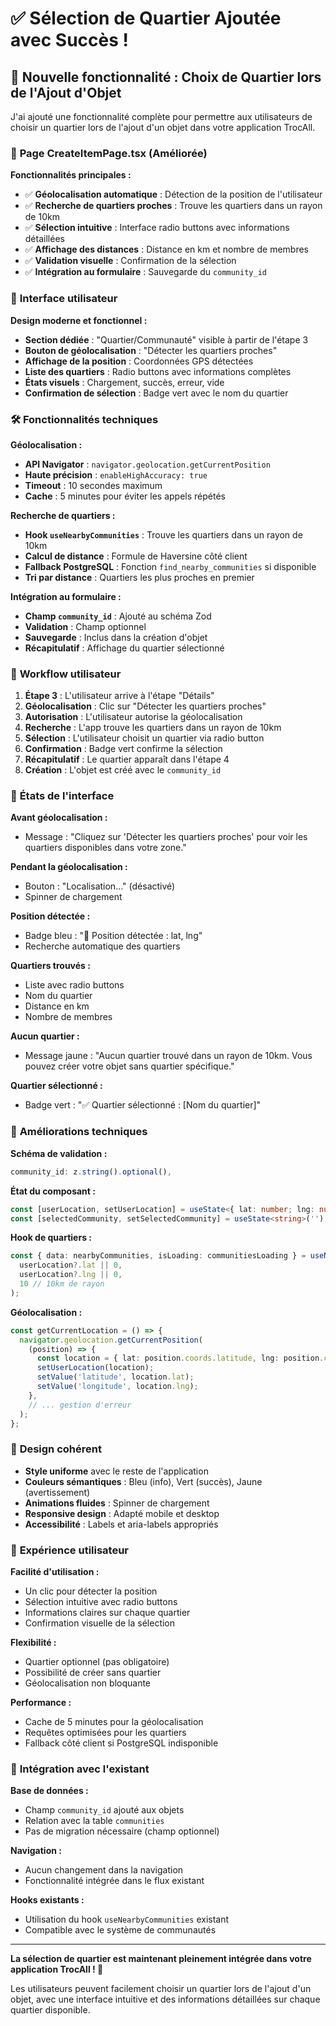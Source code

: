 # ✅ Sélection de Quartier Ajoutée avec Succès !

## 🎯 **Nouvelle fonctionnalité : Choix de Quartier lors de l'Ajout d'Objet**

J'ai ajouté une fonctionnalité complète pour permettre aux utilisateurs de choisir un quartier lors de l'ajout d'un objet dans votre application TrocAll.

### 📱 **Page CreateItemPage.tsx (Améliorée)**

**Fonctionnalités principales :**
- ✅ **Géolocalisation automatique** : Détection de la position de l'utilisateur
- ✅ **Recherche de quartiers proches** : Trouve les quartiers dans un rayon de 10km
- ✅ **Sélection intuitive** : Interface radio buttons avec informations détaillées
- ✅ **Affichage des distances** : Distance en km et nombre de membres
- ✅ **Validation visuelle** : Confirmation de la sélection
- ✅ **Intégration au formulaire** : Sauvegarde du `community_id`

### 🎨 **Interface utilisateur**

**Design moderne et fonctionnel :**
- **Section dédiée** : "Quartier/Communauté" visible à partir de l'étape 3
- **Bouton de géolocalisation** : "Détecter les quartiers proches"
- **Affichage de la position** : Coordonnées GPS détectées
- **Liste des quartiers** : Radio buttons avec informations complètes
- **États visuels** : Chargement, succès, erreur, vide
- **Confirmation de sélection** : Badge vert avec le nom du quartier

### 🛠 **Fonctionnalités techniques**

**Géolocalisation :**
- **API Navigator** : `navigator.geolocation.getCurrentPosition`
- **Haute précision** : `enableHighAccuracy: true`
- **Timeout** : 10 secondes maximum
- **Cache** : 5 minutes pour éviter les appels répétés

**Recherche de quartiers :**
- **Hook `useNearbyCommunities`** : Trouve les quartiers dans un rayon de 10km
- **Calcul de distance** : Formule de Haversine côté client
- **Fallback PostgreSQL** : Fonction `find_nearby_communities` si disponible
- **Tri par distance** : Quartiers les plus proches en premier

**Intégration au formulaire :**
- **Champ `community_id`** : Ajouté au schéma Zod
- **Validation** : Champ optionnel
- **Sauvegarde** : Inclus dans la création d'objet
- **Récapitulatif** : Affichage du quartier sélectionné

### 📍 **Workflow utilisateur**

1. **Étape 3** : L'utilisateur arrive à l'étape "Détails"
2. **Géolocalisation** : Clic sur "Détecter les quartiers proches"
3. **Autorisation** : L'utilisateur autorise la géolocalisation
4. **Recherche** : L'app trouve les quartiers dans un rayon de 10km
5. **Sélection** : L'utilisateur choisit un quartier via radio button
6. **Confirmation** : Badge vert confirme la sélection
7. **Récapitulatif** : Le quartier apparaît dans l'étape 4
8. **Création** : L'objet est créé avec le `community_id`

### 🎯 **États de l'interface**

**Avant géolocalisation :**
- Message : "Cliquez sur 'Détecter les quartiers proches' pour voir les quartiers disponibles dans votre zone."

**Pendant la géolocalisation :**
- Bouton : "Localisation…" (désactivé)
- Spinner de chargement

**Position détectée :**
- Badge bleu : "📍 Position détectée : lat, lng"
- Recherche automatique des quartiers

**Quartiers trouvés :**
- Liste avec radio buttons
- Nom du quartier
- Distance en km
- Nombre de membres

**Aucun quartier :**
- Message jaune : "Aucun quartier trouvé dans un rayon de 10km. Vous pouvez créer votre objet sans quartier spécifique."

**Quartier sélectionné :**
- Badge vert : "✅ Quartier sélectionné : [Nom du quartier]"

### 🔧 **Améliorations techniques**

**Schéma de validation :**
```typescript
community_id: z.string().optional(),
```

**État du composant :**
```typescript
const [userLocation, setUserLocation] = useState<{ lat: number; lng: number } | null>(null);
const [selectedCommunity, setSelectedCommunity] = useState<string>('');
```

**Hook de quartiers :**
```typescript
const { data: nearbyCommunities, isLoading: communitiesLoading } = useNearbyCommunities(
  userLocation?.lat || 0,
  userLocation?.lng || 0,
  10 // 10km de rayon
);
```

**Géolocalisation :**
```typescript
const getCurrentLocation = () => {
  navigator.geolocation.getCurrentPosition(
    (position) => {
      const location = { lat: position.coords.latitude, lng: position.coords.longitude };
      setUserLocation(location);
      setValue('latitude', location.lat);
      setValue('longitude', location.lng);
    },
    // ... gestion d'erreur
  );
};
```

### 🎨 **Design cohérent**

- **Style uniforme** avec le reste de l'application
- **Couleurs sémantiques** : Bleu (info), Vert (succès), Jaune (avertissement)
- **Animations fluides** : Spinner de chargement
- **Responsive design** : Adapté mobile et desktop
- **Accessibilité** : Labels et aria-labels appropriés

### 📱 **Expérience utilisateur**

**Facilité d'utilisation :**
- Un clic pour détecter la position
- Sélection intuitive avec radio buttons
- Informations claires sur chaque quartier
- Confirmation visuelle de la sélection

**Flexibilité :**
- Quartier optionnel (pas obligatoire)
- Possibilité de créer sans quartier
- Géolocalisation non bloquante

**Performance :**
- Cache de 5 minutes pour la géolocalisation
- Requêtes optimisées pour les quartiers
- Fallback côté client si PostgreSQL indisponible

### 🔄 **Intégration avec l'existant**

**Base de données :**
- Champ `community_id` ajouté aux objets
- Relation avec la table `communities`
- Pas de migration nécessaire (champ optionnel)

**Navigation :**
- Aucun changement dans la navigation
- Fonctionnalité intégrée dans le flux existant

**Hooks existants :**
- Utilisation du hook `useNearbyCommunities` existant
- Compatible avec le système de communautés

---

**La sélection de quartier est maintenant pleinement intégrée dans votre application TrocAll ! 🎉**

Les utilisateurs peuvent facilement choisir un quartier lors de l'ajout d'un objet, avec une interface intuitive et des informations détaillées sur chaque quartier disponible.
